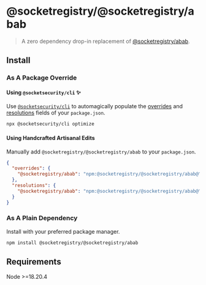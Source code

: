 # @socketregistry/@socketregistry/abab

> A zero dependency drop-in replacement of
> [@socketregistry/abab](https://www.npmjs.com/package/@socketregistry/abab).

## Install

### As A Package Override

#### Using `@socketsecurity/cli` :sparkles:

Use [`@socketsecurity/cli`](https://www.npmjs.com/package/@socketsecurity/cli)
to automagically populate the
[overrides](https://docs.npmjs.com/cli/v9/configuring-npm/package-json#overrides)
and [resolutions](https://yarnpkg.com/configuration/manifest#resolutions) fields
of your `package.json`.

```sh
npx @socketsecurity/cli optimize
```

#### Using Handcrafted Artisanal Edits

Manually add `@socketregistry/@socketregistry/abab` to your `package.json`.

```json
{
  "overrides": {
    "@socketregistry/abab": "npm:@socketregistry/@socketregistry/abab@^1"
  },
  "resolutions": {
    "@socketregistry/abab": "npm:@socketregistry/@socketregistry/abab@^1"
  }
}
```

### As A Plain Dependency

Install with your preferred package manager.

```sh
npm install @socketregistry/@socketregistry/abab
```

## Requirements

Node &gt;=18.20.4
